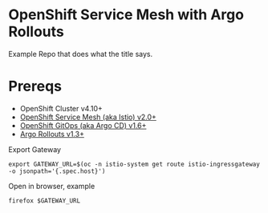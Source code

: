 # OpenShift Service Mesh with Argo Rollouts

Example Repo that does what the title says.

# Prereqs

* OpenShift Cluster v4.10+
* [OpenShift Service Mesh (aka Istio) v2.0+](https://docs.openshift.com/container-platform/latest/service_mesh/v2x/preparing-ossm-installation.html)
* [OpenShift GitOps (aka Argo CD) v1.6+](https://docs.openshift.com/container-platform/latest/cicd/gitops/installing-openshift-gitops.html)
* [Argo Rollouts v1.3+](https://argoproj.github.io/argo-rollouts/installation/)


Export Gateway

```shell
export GATEWAY_URL=$(oc -n istio-system get route istio-ingressgateway -o jsonpath='{.spec.host}')
```
Open in browser, example

```shell
firefox $GATEWAY_URL
```
